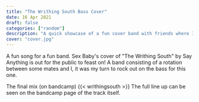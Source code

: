 ```yaml
---
title: "The Writhing South Bass Cover"
date: 16 Apr 2021
draft: false
categories: ["random"]
description: "A quick showcase of a fun cover band with friends where I was on the bass covering The Writhing South by Say Anything"
cover: "cover.jpg"
---
```


A fun song for a fun band. Sex Baby's cover of "The Writhing South" by Say Anything is out for the public to feast on!
A band consisting of a rotation between some mates and I, it was my turn to rock out on the bass for this one.

The final mix (on bandcamp)
{{< writhingsouth >}}
The full line up can be seen on the bandcamp page of the track itself.
